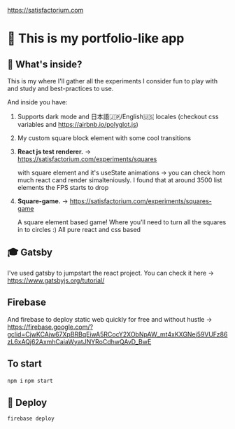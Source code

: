 https://satisfactorium.com

# 🚀 This is my portfolio-like app

## 🧐 What's inside?

This is my where I'll gather all the experiments I consider fun to play with and study and best-practices to use.
    
And inside you have:    

1. Supports dark mode and 日本語🇯🇵/English🇺🇸 locales (checkout css variables and https://airbnb.io/polyglot.js)
2. My custom square block element with some cool transitions 
3.  **React js test renderer.** -> https://satisfactorium.com/experiments/squares

    with square element and it's useState animations -> you can check hom much react cand render simalteniously.
    I found that at around 3500 list elements the FPS starts to drop 

4.  **Square-game.** -> https://satisfactorium.com/experiments/squares-game

    A square element based game! Where you'll need to turn all the squares in to circles :)
    All pure react and css based
    
## 🎓 Gatsby

I've used gatsby to jumpstart the react project. You can check it here -> https://www.gatsbyjs.org/tutorial/

## Firebase

And firebase to deploy static web quickly for free and without hustle -> https://firebase.google.com/?gclid=CjwKCAjw67XpBRBqEiwA5RCocY2XObNpAW_mt4xKXGNej59VUFz86zL6xAQj62AxmhCaiaWyatJNYRoCdhwQAvD_BwE

## To start

 `npm i`
 `npm start`

## 💫 Deploy

`firebase deploy`
